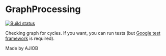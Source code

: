 # GraphProcessing

[![Build status](https://ci.appveyor.com/api/projects/status/rq715r0o48bjaan2?svg=true)](https://ci.appveyor.com/project/AJIOB/graphprocessing)

Checking graph for cycles.
If you want, you can run tests (but [Google test framework](https://github.com/google/googletest) is required).

Made by AJIOB
